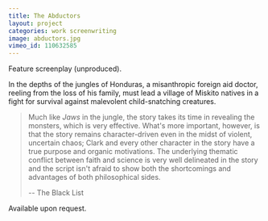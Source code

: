 ```yaml
---
title: The Abductors
layout: project
categories: work screenwriting
image: abductors.jpg
vimeo_id: 110632585
---
```

Feature screenplay (unproduced).

In the depths of the jungles of Honduras, a misanthropic foreign aid doctor,
reeling from the loss of his family, must lead a village of Miskito natives in a
fight for survival against malevolent child-snatching creatures.

> Much like _Jaws_ in the jungle, the story takes its time in revealing the
> monsters, which is very effective. What's more important, however, is that
> the story remains character-driven even in the midst of violent, uncertain
> chaos; Clark and every other character in the story have a true purpose and
> organic motivations. The underlying thematic conflict between faith and
> science is very well delineated in the story and the script isn't afraid to
> show both the shortcomings and advantages of both philosophical sides.
>
> -- The Black List

Available upon request.
